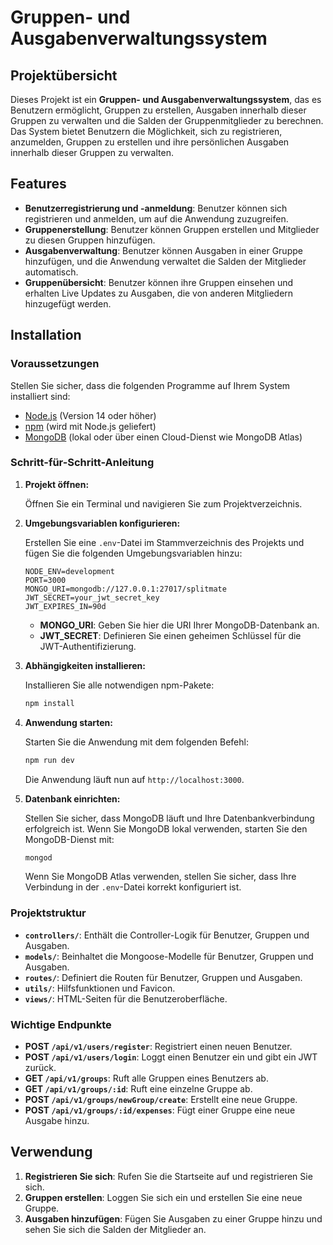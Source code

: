 
# Gruppen- und Ausgabenverwaltungssystem

## Projektübersicht

Dieses Projekt ist ein **Gruppen- und Ausgabenverwaltungssystem**, das es Benutzern ermöglicht, Gruppen zu erstellen, Ausgaben innerhalb dieser Gruppen zu verwalten und die Salden der Gruppenmitglieder zu berechnen. Das System bietet Benutzern die Möglichkeit, sich zu registrieren, anzumelden, Gruppen zu erstellen und ihre persönlichen Ausgaben innerhalb dieser Gruppen zu verwalten.

## Features

- **Benutzerregistrierung und -anmeldung**: Benutzer können sich registrieren und anmelden, um auf die Anwendung zuzugreifen.
- **Gruppenerstellung**: Benutzer können Gruppen erstellen und Mitglieder zu diesen Gruppen hinzufügen.
- **Ausgabenverwaltung**: Benutzer können Ausgaben in einer Gruppe hinzufügen, und die Anwendung verwaltet die Salden der Mitglieder automatisch.
- **Gruppenübersicht**: Benutzer können ihre Gruppen einsehen und erhalten Live Updates zu Ausgaben, die von anderen Mitgliedern hinzugefügt werden.

## Installation

### Voraussetzungen

Stellen Sie sicher, dass die folgenden Programme auf Ihrem System installiert sind:

- [Node.js](https://nodejs.org/) (Version 14 oder höher)
- [npm](https://www.npmjs.com/) (wird mit Node.js geliefert)
- [MongoDB](https://www.mongodb.com/) (lokal oder über einen Cloud-Dienst wie MongoDB Atlas)

### Schritt-für-Schritt-Anleitung

1. **Projekt öffnen:**

   Öffnen Sie ein Terminal und navigieren Sie zum Projektverzeichnis.

  

2. **Umgebungsvariablen konfigurieren:**

   Erstellen Sie eine `.env`-Datei im Stammverzeichnis des Projekts und fügen Sie die folgenden Umgebungsvariablen hinzu:

   ```plaintext
   NODE_ENV=development
   PORT=3000
   MONGO_URI=mongodb://127.0.0.1:27017/splitmate
   JWT_SECRET=your_jwt_secret_key
   JWT_EXPIRES_IN=90d
   ```

   - **MONGO_URI**: Geben Sie hier die URI Ihrer MongoDB-Datenbank an.
   - **JWT_SECRET**: Definieren Sie einen geheimen Schlüssel für die JWT-Authentifizierung.

3. **Abhängigkeiten installieren:**

   Installieren Sie alle notwendigen npm-Pakete:

   ```bash
   npm install
   ```

4. **Anwendung starten:**

   Starten Sie die Anwendung mit dem folgenden Befehl:

   ```bash
   npm run dev
   ```

   Die Anwendung läuft nun auf `http://localhost:3000`.

5. **Datenbank einrichten:**

   Stellen Sie sicher, dass MongoDB läuft und Ihre Datenbankverbindung erfolgreich ist. Wenn Sie MongoDB lokal verwenden, starten Sie den MongoDB-Dienst mit:

   ```bash
   mongod
   ```

   Wenn Sie MongoDB Atlas verwenden, stellen Sie sicher, dass Ihre Verbindung in der `.env`-Datei korrekt konfiguriert ist.

### Projektstruktur

- **`controllers/`**: Enthält die Controller-Logik für Benutzer, Gruppen und Ausgaben.
- **`models/`**: Beinhaltet die Mongoose-Modelle für Benutzer, Gruppen und Ausgaben.
- **`routes/`**: Definiert die Routen für Benutzer, Gruppen und Ausgaben.
- **`utils/`**: Hilfsfunktionen und Favicon.
- **`views/`**: HTML-Seiten für die Benutzeroberfläche.

### Wichtige Endpunkte

- **POST `/api/v1/users/register`**: Registriert einen neuen Benutzer.
- **POST `/api/v1/users/login`**: Loggt einen Benutzer ein und gibt ein JWT zurück.
- **GET `/api/v1/groups`**: Ruft alle Gruppen eines Benutzers ab.
- **GET `/api/v1/groups/:id`**: Ruft eine einzelne Gruppe ab.
- **POST `/api/v1/groups/newGroup/create`**: Erstellt eine neue Gruppe.
- **POST `/api/v1/groups/:id/expenses`**: Fügt einer Gruppe eine neue Ausgabe hinzu.

## Verwendung

1. **Registrieren Sie sich**: Rufen Sie die Startseite auf und registrieren Sie sich.
2. **Gruppen erstellen**: Loggen Sie sich ein und erstellen Sie eine neue Gruppe.
3. **Ausgaben hinzufügen**: Fügen Sie Ausgaben zu einer Gruppe hinzu und sehen Sie sich die Salden der Mitglieder an.

